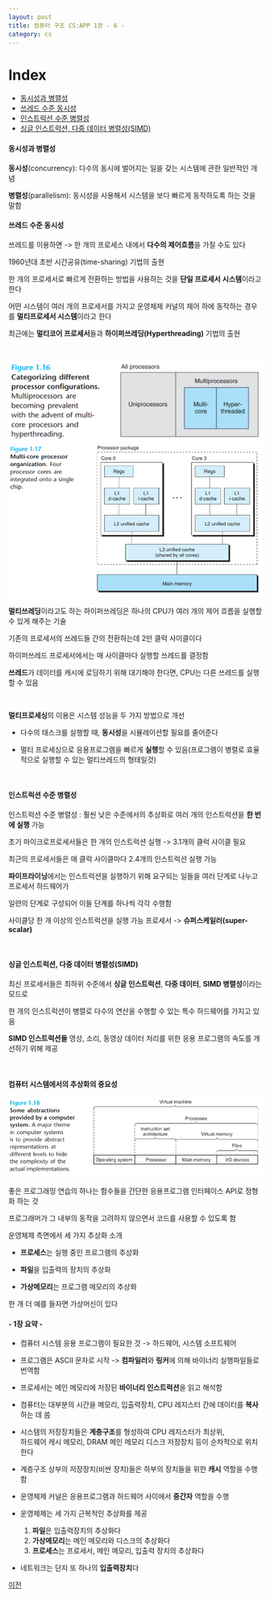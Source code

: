 ```yaml
---
layout: post
title: 컴퓨터 구조 CS:APP 1장 - 6 -
category: cs
---
```


# Index
- [동시성과 병렬성](#동시성과-병렬성)
- [쓰레드 수준 동시성](#쓰레드-수준-동시성)
- [인스트럭션 수준 병렬성](#인스트럭션-수준-병렬성)
- [싱글 인스트럭션, 다중 데이터 병렬성(SIMD)](#싱글-인스트럭션-다중-데이터-병렬성simd)

#### 동시성과 병렬성

  **동시성**(concurrency): 다수의 동시에 벌어지는 일을 갖는 시스템에 관한 일반적인 개념
  
  **병렬성**(parallelism): 동시성을 사용해서 시스템을 보다 빠르게 동작하도록 하는 것을 말함


#### 쓰레드 수준 동시성

  쓰레드를 이용하면 -> 한 개의 프로세스 내에서 **다수의 제어흐름**을 가질 수도 있다

  1960년대 초반 시간공유(time-sharing) 기법의 출현

  한 개의 프로세서로 빠르게 전환하는 방법을 사용하는 것을 **단일 프로세서 시스템**이라고 한다

  어떤 시스템이 여러 개의 프로세서를 가지고 운영체제 커널의 제어 하에 동작하는 경우를 **멀티프로세서 시스템**이라고 한다

  최근에는 **멀티코어 프로세서**들과 **하이퍼쓰레딩(Hyperthreading)** 기법의 출현

  &nbsp;
  
  ![여러가지 프로세서 유형의 분류](/assets/images/cs/cs_app_01_06_01.png)
  ![멀티코어 프로세서의 구성](/assets/images/cs/cs_app_01_06_02.png)

  **멀티쓰레딩**이라고도 하는 하이퍼쓰레딩은 하나의 CPU가 여러 개의 제어 흐름을 실행할 수 있게 해주는 기술

  기존의 프로세서의 쓰레드들 간의 전환하는데 2만 클럭 사이클이다

  하이퍼쓰레드 프로세서에서는 매 사이클마다 실행할 쓰레드를 결정함

  **쓰레드**가 데이터를 캐시에 로딩하기 위해 대기해야 한다면, CPU는 다른 쓰레드를 실행할 수 있음

 &nbsp;

  **멀티프로세싱**의 이용은 시스템 성능을 두 가지 방법으로 개선
  
  -  다수의 태스크를 실행할 때, **동시성**을 시뮬레이션할 필요를 줄어준다

  -  멀티 프로세싱으로 응용프로그램을 빠르게 **실행**할 수 있음(프로그램이 병렬로 효율적으로 실행할 수 있는 멀티쓰레드의 형태일것)
  
 &nbsp;

#### 인스트럭션 수준 병렬성

  인스트럭션 수준 병렬성 : 훨씬 낮은 수준에서의 추상화로 여러 개의 인스트럭션을 **한 번에 실행** 가능

  초기 마이크로프로세서들은 한 개의 인스트럭션 실행 -> 3.1개의 클럭 사이클 필요

  최근의 프로세서들은 매 클럭 사이클마다 2.4개의 인스트럭션 실행 가능

  **파이프라이닝**에서는 인스트럭션을 실행하기 위해 요구되는 일들을 여러 단계로 나누고 프로세서 하드웨어가  

  일련의 단계로 구성되어 이들 단계를 하나씩 각각 수행함

  사이클당 한 개 이상의 인스트럭션을 실행 가능 프로세서 -> **슈퍼스케일러(super-scalar)**

  &nbsp;

#### 싱글 인스트럭션, 다중 데이터 병렬성(SIMD)

  최신 프로세서들은 최하위 수준에서 **싱글 인스트럭션**, **다중 데이터**, **SIMD 병렬성**이라는 모드로  
  
  한 개의 인스트럭션이 병렬로 다수의 연산을 수행할 수 있는 특수 하드웨어를 가지고 있음

  **SIMD 인스트럭션들** 영상,  소리, 동영상 데이터 처리를 위한 응용 프로그램의 속도를 개선하기 위해 제공

  &nbsp;

#### 컴퓨터 시스템에서의 추상화의 중요성

  ![컴퓨터 시스템이 제공는 일부 추상화 개념](/assets/images/cs/cs_app_01_06_03.png)

  좋은 프로그래밍 연습의 하나는 함수들을 간단한 응용프로그램 인터페이스 API로 정형화 하는 것

  프로그래머가 그 내부의 동작을 고려하지 않으면서 코드를 사용할 수 있도록 함

  운영체제 측면에서 세 가지 추상화 소개

  - **프로세스**는 실행 중인 프로그램의 추상화

  - **파일**을 입출력의 장치의 추상화

  - **가상메모리**는 프로그램 메모리의 추상화

  한 개 더 예를 들자면 가상머신이 있다


#### - 1장 요약 -

  - 컴퓨터 시스템 응용 프로그램이 필요한 것 -> 하드웨어, 시스템 소프트웨어

  - 프로그램은 ASCII 문자로 시작 -> **컴파일러**와 **링커**에 의해 바이너리 실행파일들로 번역함

  - 프로세서는 메인 메모리에 저장된 **바이너리 인스트럭션**을 읽고 해석함

  - 컴퓨터는 대부분의 시간을 메모리, 입출력장치, CPU 레지스터 간에 데이터를 **복사**하는 데 씀

  - 시스템의 저장장치들은 **계층구조**를 형성하여 CPU 레지스터가 최상위,  
    하드웨어 캐시 메모리, DRAM 메인 메모리 디스크 저장장치 등이 순차적으로 위치한다  

  - 계층구조 상부의 저장장치(비싼 장치)들은 하부의 장치들을 위한 **캐시** 역할을 수행함

  - 운영체제 커널은 응용프로그램과 하드웨어 사이에서 **중간자** 역할을 수행

  - 운영체제는 세 가지 근복적인 추상화를 제공
    1. **파일**은 입출력장치의 추상화다
    2. **가상메모리**는 메인 메모리와 디스크의 추상화다
    3. **프로세스**는 프로세서, 메인 메모리, 입출력 장치의 추상화다  

  - 네트워크는 단지 또 하나의 **입출력장치**다

<p style="display: flex; justify-content: space-between;">
  <a href="cs-01-05.html">이전</a>
</p>
